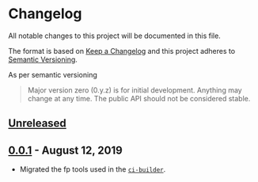 # Changelog

All notable changes to this project will be documented in this file.

The format is based on [Keep a Changelog](http://keepachangelog.com/en/1.0.0/) and this project
adheres to [Semantic Versioning](http://semver.org/spec/v2.0.0.html).

As per semantic versioning

> Major version zero (0.y.z) is for initial development. Anything may change at any time. 
> The public API should not be considered stable.


## [Unreleased]

## [0.0.1] - August 12, 2019
- Migrated the fp tools used in the [`ci-builder`](https://github.com/iOffice/ci-builder-eslib).


[Unreleased]: https://github.com/iOffice/fp-eslib/compare/0.0.1...HEAD
[0.0.1]: https://github.com/iOffice/fp-eslib/compare/7270ffed28016080f8bdecef9d29e059a6c3598a...0.0.1
